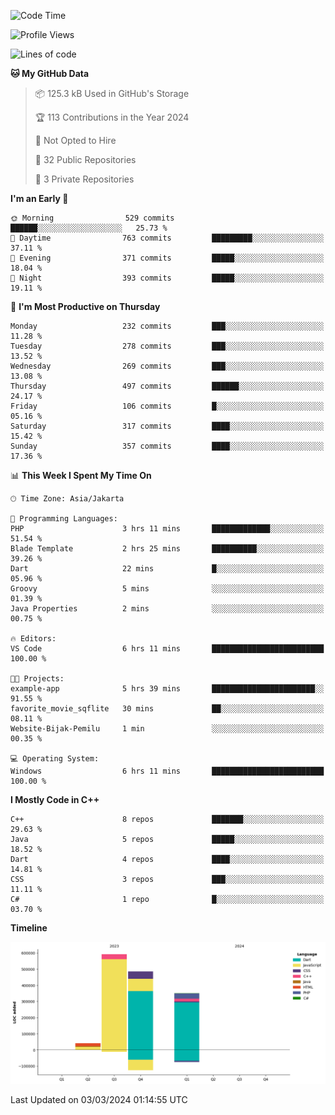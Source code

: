 <!--START_SECTION:waka-->
![Code Time](http://img.shields.io/badge/Code%20Time-57%20hrs%2026%20mins-blue)

![Profile Views](http://img.shields.io/badge/Profile%20Views-9-blue)

![Lines of code](https://img.shields.io/badge/From%20Hello%20World%20I%27ve%20Written-1.5%20million%20lines%20of%20code-blue)

**🐱 My GitHub Data** 

> 📦 125.3 kB Used in GitHub's Storage 
 > 
> 🏆 113 Contributions in the Year 2024
 > 
> 🚫 Not Opted to Hire
 > 
> 📜 32 Public Repositories 
 > 
> 🔑 3 Private Repositories 
 > 
**I'm an Early 🐤** 

```text
🌞 Morning                529 commits         ██████░░░░░░░░░░░░░░░░░░░   25.73 % 
🌆 Daytime                763 commits         █████████░░░░░░░░░░░░░░░░   37.11 % 
🌃 Evening                371 commits         █████░░░░░░░░░░░░░░░░░░░░   18.04 % 
🌙 Night                  393 commits         █████░░░░░░░░░░░░░░░░░░░░   19.11 % 
```
📅 **I'm Most Productive on Thursday** 

```text
Monday                   232 commits         ███░░░░░░░░░░░░░░░░░░░░░░   11.28 % 
Tuesday                  278 commits         ███░░░░░░░░░░░░░░░░░░░░░░   13.52 % 
Wednesday                269 commits         ███░░░░░░░░░░░░░░░░░░░░░░   13.08 % 
Thursday                 497 commits         ██████░░░░░░░░░░░░░░░░░░░   24.17 % 
Friday                   106 commits         █░░░░░░░░░░░░░░░░░░░░░░░░   05.16 % 
Saturday                 317 commits         ████░░░░░░░░░░░░░░░░░░░░░   15.42 % 
Sunday                   357 commits         ████░░░░░░░░░░░░░░░░░░░░░   17.36 % 
```


📊 **This Week I Spent My Time On** 

```text
🕑︎ Time Zone: Asia/Jakarta

💬 Programming Languages: 
PHP                      3 hrs 11 mins       █████████████░░░░░░░░░░░░   51.54 % 
Blade Template           2 hrs 25 mins       ██████████░░░░░░░░░░░░░░░   39.26 % 
Dart                     22 mins             █░░░░░░░░░░░░░░░░░░░░░░░░   05.96 % 
Groovy                   5 mins              ░░░░░░░░░░░░░░░░░░░░░░░░░   01.39 % 
Java Properties          2 mins              ░░░░░░░░░░░░░░░░░░░░░░░░░   00.75 % 

🔥 Editors: 
VS Code                  6 hrs 11 mins       █████████████████████████   100.00 % 

🐱‍💻 Projects: 
example-app              5 hrs 39 mins       ███████████████████████░░   91.55 % 
favorite_movie_sqflite   30 mins             ██░░░░░░░░░░░░░░░░░░░░░░░   08.11 % 
Website-Bijak-Pemilu     1 min               ░░░░░░░░░░░░░░░░░░░░░░░░░   00.35 % 

💻 Operating System: 
Windows                  6 hrs 11 mins       █████████████████████████   100.00 % 
```

**I Mostly Code in C++** 

```text
C++                      8 repos             ███████░░░░░░░░░░░░░░░░░░   29.63 % 
Java                     5 repos             █████░░░░░░░░░░░░░░░░░░░░   18.52 % 
Dart                     4 repos             ████░░░░░░░░░░░░░░░░░░░░░   14.81 % 
CSS                      3 repos             ███░░░░░░░░░░░░░░░░░░░░░░   11.11 % 
C#                       1 repo              █░░░░░░░░░░░░░░░░░░░░░░░░   03.70 % 
```



**Timeline**

![Lines of Code chart](https://raw.githubusercontent.com/PradiptaAhmad/PradiptaAhmad/main/assets/bar_graph.png)


 Last Updated on 03/03/2024 01:14:55 UTC
<!--END_SECTION:waka-->
